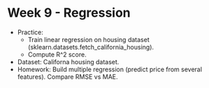# Week 9 - Regression
- Practice:
    - Train linear regression on housing dataset (sklearn.datasets.fetch_california_housing).
    - Compute R^2 score.
- Dataset: Californa housing dataset.
- Homework: Build multiple regression (predict price from several features). Compare RMSE vs MAE.